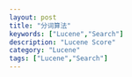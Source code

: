 ```yaml
---
layout: post
title: "分词算法"
keywords: ["Lucene","Search"]
description: "Lucene Score"
category: "Lucene"
tags: ["Lucene","Search"]
---
```

